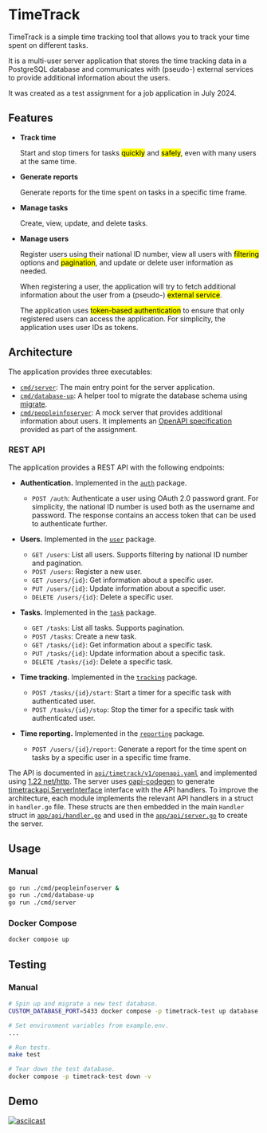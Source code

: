 # TimeTrack

TimeTrack is a simple time tracking tool that allows you to track your time spent on different tasks.

It is a multi-user server application that stores the time tracking data in a PostgreSQL database and communicates with
(pseudo-) external services to provide additional information about the users.

It was created as a test assignment for a job application in July 2024.

## Features

- **Track time**

  Start and stop timers for tasks <mark>quickly</mark> and <mark>safely</mark>, even with many users at the same time.

- **Generate reports**

  Generate reports for the time spent on tasks in a specific time frame.

- **Manage tasks**

  Create, view, update, and delete tasks.

- **Manage users**

  Register users using their national ID number, view all users with <mark>filtering</mark> options and
  <mark>pagination</mark>, and update or delete user information as needed.

  When registering a user, the application will try to fetch additional information about the user from a (pseudo-)
  <mark>external service</mark>.

  The application uses <mark>token-based authentication</mark> to ensure that only registered users can access the
  application. For simplicity, the application uses user IDs as tokens.

## Architecture

The application provides three executables:

- [`cmd/server`](cmd/server): The main entry point for the server application.
- [`cmd/database-up`](cmd/database-up): A helper tool to migrate the database schema using
  [migrate](https://github.com/golang-migrate/migrate).
- [`cmd/peopleinfoserver`](cmd/peopleinfoserver): A mock server that provides additional information about users. It
  implements an [OpenAPI specification](api/peopleinfo/v1/openapi.yaml) provided as part of the assignment.

### REST API

The application provides a REST API with the following endpoints:

- **Authentication.** Implemented in the [`auth`](internal/auth) package.

  - `POST /auth`: Authenticate a user using OAuth 2.0 password grant. For simplicity, the national ID number is used
    both as the username and password. The response contains an access token that can be used to authenticate further.

- **Users.** Implemented in the [`user`](internal/user) package.

  - `GET /users`: List all users. Supports filtering by national ID number and pagination.
  - `POST /users`: Register a new user.
  - `GET /users/{id}`: Get information about a specific user.
  - `PUT /users/{id}`: Update information about a specific user.
  - `DELETE /users/{id}`: Delete a specific user.

- **Tasks.** Implemented in the [`task`](internal/task) package.

  - `GET /tasks`: List all tasks. Supports pagination.
  - `POST /tasks`: Create a new task.
  - `GET /tasks/{id}`: Get information about a specific task.
  - `PUT /tasks/{id}`: Update information about a specific task.
  - `DELETE /tasks/{id}`: Delete a specific task.

- **Time tracking.** Implemented in the [`tracking`](internal/tracking) package.

  - `POST /tasks/{id}/start`: Start a timer for a specific task with authenticated user.
  - `POST /tasks/{id}/stop`: Stop the timer for a specific task with authenticated user.

- **Time reporting.** Implemented in the [`reporting`](internal/reporting) package.

  - `POST /users/{id}/report`: Generate a report for the time spent on tasks by a specific user in a specific time frame.

The API is documented in [`api/timetrack/v1/openapi.yaml`](api/timetrack/v1/openapi.yaml) and implemented using
[1.22 net/http](https://pkg.go.dev/net/http). The server uses
[oapi-codegen](https://github.com/oapi-codegen/oapi-codegen) to generate
[timetrackapi.ServerInterface](api/timetrackapi/v1/timetrackapi.go) interface with the API handlers. To improve the
architecture, each module implements the relevant API handlers in a struct in `handler.go` file. These structs are then
embedded in the main `Handler` struct in [`app/api/handler.go`](internal/app/api/handler.go) and used in the
[`app/api/server.go`](internal/app/api/server.go) to create the server.

## Usage

### Manual

```sh
go run ./cmd/peopleinfoserver &
go run ./cmd/database-up
go run ./cmd/server
```

### Docker Compose

```sh
docker compose up
```

## Testing

### Manual

```sh
# Spin up and migrate a new test database.
CUSTOM_DATABASE_PORT=5433 docker compose -p timetrack-test up database database-up -d

# Set environment variables from example.env.
...

# Run tests.
make test

# Tear down the test database.
docker compose -p timetrack-test down -v
```

## Demo

[![asciicast](https://asciinema.org/a/SfrDUwZ6N3gH2PTt7QdDxvykp.svg)](https://asciinema.org/a/SfrDUwZ6N3gH2PTt7QdDxvykp)
